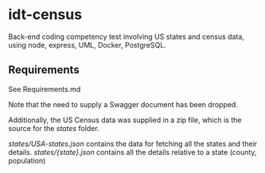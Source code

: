 # idt-census
Back-end coding competency test involving US states and census data, using node, express, UML, Docker, PostgreSQL.

## Requirements

See Requirements.md

Note that the need to supply a Swagger document has been dropped.

Additionally, the US Census data was supplied in a zip file, which is the source for the *states* folder.

*states/USA-states.json* contains the data for fetching all the states and their details.
*states/{state}.json* contains all the details relative to a state (county, population)